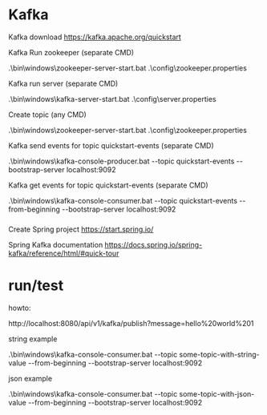 # Kafka
Kafka download
https://kafka.apache.org/quickstart

Kafka Run zookeeper (separate CMD)

.\bin\windows\zookeeper-server-start.bat .\config\zookeeper.properties

Kafka run server (separate CMD)

.\bin\windows\kafka-server-start.bat .\config\server.properties

Create topic (any CMD)

.\bin\windows\zookeeper-server-start.bat .\config\zookeeper.properties

Kafka send events for topic quickstart-events (separate CMD)

.\bin\windows\kafka-console-producer.bat --topic quickstart-events --bootstrap-server localhost:9092

Kafka get events for topic quickstart-events (separate CMD)

.\bin\windows\kafka-console-consumer.bat --topic quickstart-events --from-beginning --bootstrap-server localhost:9092

###

Create Spring project
https://start.spring.io/

Spring Kafka documentation
https://docs.spring.io/spring-kafka/reference/html/#quick-tour

# run/test

howto:

http://localhost:8080/api/v1/kafka/publish?message=hello%20world%201

string example

.\bin\windows\kafka-console-consumer.bat --topic some-topic-with-string-value --from-beginning --bootstrap-server localhost:9092

json example

.\bin\windows\kafka-console-consumer.bat --topic some-topic-with-json-value --from-beginning --bootstrap-server localhost:9092
